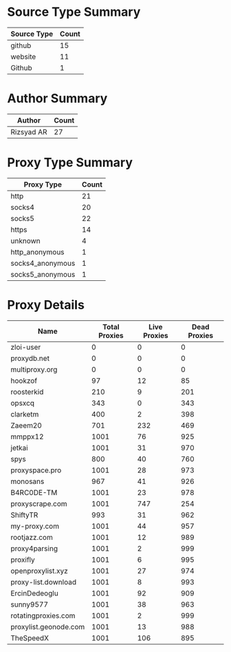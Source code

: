# Source Type Summary

| Source Type | Count |
|-------------|-------|
| github | 15 |
| website | 11 |
| Github | 1 |


# Author Summary

| Author | Count |
|--------|-------|
| Rizsyad AR | 27 |


# Proxy Type Summary

| Proxy Type | Count |
|------------|-------|
| http | 21 |
| socks4 | 20 |
| socks5 | 22 |
| https | 14 |
| unknown | 4 |
| http_anonymous | 1 |
| socks4_anonymous | 1 |
| socks5_anonymous | 1 |


# Proxy Details

| Name | Total Proxies | Live Proxies | Dead Proxies |
|------|---------------|--------------|---------------|
| zloi-user | 0 | 0 | 0 |
| proxydb.net | 0 | 0 | 0 |
| multiproxy.org | 0 | 0 | 0 |
| hookzof | 97 | 12 | 85 |
| roosterkid | 210 | 9 | 201 |
| opsxcq | 343 | 0 | 343 |
| clarketm | 400 | 2 | 398 |
| Zaeem20 | 701 | 232 | 469 |
| mmppx12 | 1001 | 76 | 925 |
| jetkai | 1001 | 31 | 970 |
| spys | 800 | 40 | 760 |
| proxyspace.pro | 1001 | 28 | 973 |
| monosans | 967 | 41 | 926 |
| B4RC0DE-TM | 1001 | 23 | 978 |
| proxyscrape.com | 1001 | 747 | 254 |
| ShiftyTR | 993 | 31 | 962 |
| my-proxy.com | 1001 | 44 | 957 |
| rootjazz.com | 1001 | 12 | 989 |
| proxy4parsing | 1001 | 2 | 999 |
| proxifly | 1001 | 6 | 995 |
| openproxylist.xyz | 1001 | 27 | 974 |
| proxy-list.download | 1001 | 8 | 993 |
| ErcinDedeoglu | 1001 | 92 | 909 |
| sunny9577 | 1001 | 38 | 963 |
| rotatingproxies.com | 1001 | 2 | 999 |
| proxylist.geonode.com | 1001 | 13 | 988 |
| TheSpeedX | 1001 | 106 | 895 |
